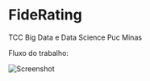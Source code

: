 # FideRating
TCC Big Data e Data Science Puc Minas

Fluxo do trabalho:

![Screenshot](tcc_flow.jpg)
